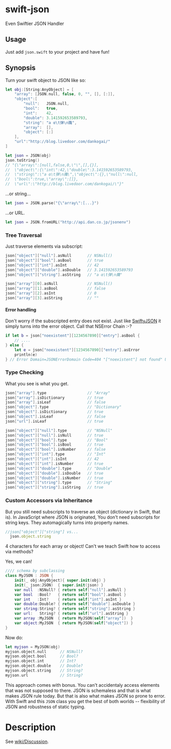 swift-json
==========

Even Swiftier JSON Handler

Usage
-----

Just add `json.swift` to your project and have fun!

Synopsis
--------

Turn your swift object to JSON like so:

````swift
let obj:[String:AnyObject] = [
    "array": [JSON.null, false, 0, "", [], [:]],
    "object":[
        "null":   JSON.null,
        "bool":   true,
        "int":    42,
        "double": 3.141592653589793,
        "string": "a α\t弾\n𪚲",
        "array":  [],
        "object": [:]
    ],
    "url":"http://blog.livedoor.com/dankogai/"
]

let json = JSON(obj)
json.toString()
// "{\"array\":[null,false,0,\"\",[],{}],
//  \"object\":{\"int\":42,\"double\":3.141592653589793,
//  \"string\":\"a α\t弾\n𪚲\",\"object\":{},\"null\":null,
//  \"bool\":true,\"array\":[]},
//  \"url\":\"http://blog.livedoor.com/dankogai/\"}"
````

...or string...

````swift
let json = JSON.parse("{\"array\":[...}")
````

...or URL.

````swift
let json = JSON.fromURL("http://api.dan.co.jp/jsonenv")
````

### Tree Traversal

Just traverse elements via subscript:

````swift
json["object"]["null"].asNull       // NSNull()
json["object"]["bool"].asBool       // true
json["object"]["int"].asInt         // 42
json["object"]["double"].asDouble   // 3.141592653589793
json["object"]["string"].asString   // "a α\t弾\n𪚲"
````

````swift
json["array"][0].asNull             // NSNull()
json["array"][1].asBool             // false
json["array"][2].asInt              // 0
json["array"][3].asString           // ""
````

#### Error handling

Don't worry if the subscripted entry does not exist.  Just like [SwiftyJSON] it simply turns into the error object.  Call that NSError Chain :-?

[SwiftyJSON]: https://github.com/lingoer/SwiftyJSON
````swift
if let b = json["noexistent"][1234567890]["entry"].asBool {
    // ....
} else {
    let e = json["noexistent"][1234567890]["entry"].asError
    println(e)
} // Error Domain=JSONErrorDomain Code=404 "["noexistent"] not found" UserInfo=0x10064bfc0 {NSLocalizedDescription=["noexistent"] not found}
````

### Type Checking

What you see is what you get.

````swift
json["array"].type                  // "Array"
json["array"].isDictionary          // true
json["array"].isLeaf                // false
json["object"].type                 // "Dictionary"
json["object"].isDictionary         // true
json["object"].isLeaf               // false
json["url"].isLeaf                  // true
````

````swift
json["object"]["null"].type         // "NSNull"
json["object"]["null"].isNull       // true
json["object"]["bool"].type         // "Bool"
json["object"]["bool"].isBool       // true
json["object"]["bool"].isNumber     // false
json["object"]["int"].type          // "Int"
json["object"]["int"].isInt         // 42
json["object"]["int"].isNumber      // true
json["object"]["double"].type       // "Double"
json["object"]["double"].isDouble   // true
json["object"]["double"].isNumber   // true
json["object"]["string"].type       // "String"
json["object"]["string"].isString   // true
````


### Custom Accessors via Inheritance

But you still need subscripts to traverse an object (dictionary in Swift, that is).  In JavaScript where JSON is originated, You don't need subscripts for string keys.  They automagically turns into property names.

````JavaScript
//json["object"]["string"] vs...
  json.object.string
````

4 characters for each array or object!  Can't we teach Swift how to access via methods?

Yes, we can!

````swift
//// schema by subclassing
class MyJSON : JSON {
    init(_ obj:AnyObject){ super.init(obj) }
    init(_ json:JSON)  { super.init(json) }
    var null  :NSNull? { return self["null"].asNull }
    var bool  :Bool?   { return self["bool"].asBool }
    var int   :Int?    { return self["int"].asInt }
    var double:Double? { return self["double"].asDouble }
    var string:String? { return self["string"].asString }
    var url:   String? { return self["url"].asString }
    var array :MyJSON  { return MyJSON(self["array"])  }
    var object:MyJSON  { return MyJSON(self["object"]) }
}
````

Now do:

````swift
let myjson = MyJSON(obj)
myjson.object.null      // NSNull?
myjson.object.bool      // Bool?
myjson.object.int       // Int?
myjson.object.double    // Double?
myjson.object.string    // String?
myjson.url              // String?
````

This approach comes with bonus.  You can't accidentaly access elements that was not supposed to there.  JSON is schemaless and that is what makes JSON rule today.  But that is also what makes JSON so prone to error.   With Swift and this `JSON` class you get the best of both worlds -- flexibility of JSON and robustness of static typing.


Description
===========

See [wiki/Discussion].

[wiki/Discussion]: https://github.com/dankogai/swift-json/wiki/Discussion
